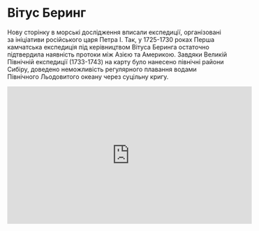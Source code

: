 # Вітус Беринг

Нову сторінку в морські дослідження вписали експедиції, організовані за ініціативи російського царя Петра І. Так, у 1725-1730 роках Перша камчатська експедиція під керівництвом <span class="p1">Вітуса Беринга</span> остаточно підтвердила наявність протоки між Азією та Америкою. Завдяки Великій Північній експедиції (1733-1743) на карту було нанесено північні райони Сибіру, доведено неможливість регулярного плавання водами Північного Льодовитого океану через суцільну кригу. 


<div class="fluidMedia">
<iframe align="center" width="560" height="315" src="https://www.youtube.com/embed/6erqAr9r-2c" frameborder="0" allowfullscreen></iframe>
</div>
<div class="popup">
</div>